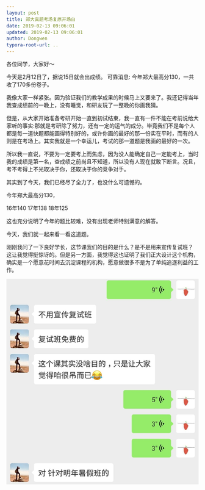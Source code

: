 ```yaml
---
layout: post
title: 郑大真题考场复原开场白
date: 2019-02-13 09:06:01
updated: 2019-02-13 09:06:01
author: Dongwen
typora-root-url: ..
---
```




各位同学，大家好～

今天是2月12日了，据说15日就会出成绩。
可靠消息:
今年郑大最高分130，一共收了170多份卷子。

我像大家一样紧张。因为验证我们的教学成果的时候马上又要来了。我还记得当年我查成绩前的一晚上，没有睡觉，和研友玩了一整晚的你画我猜。

但是，从大家开始准备考研开始一直到初试结束，我一直有一件不能在考前说给大家听的事实:那就是考研除了努力，还有一定的运气的成分。毕竟我们不是每个人都是每一道快题都能画得特别好的，或许你画的最好的那一份实在平时，而有的人则是在考场上。其实我就是一个幸运儿，考试的那一道题是我画的最好的一次。

所以我一直说，不要为一定要考上而焦虑，因为没人能确定自己一定能考上，当时我的成绩是第一名，查成绩之前尚且不知道，所以没有人现在就敢下断言。况且，考不考得上不光取决于你，还取决于你的竞争对手。

其实到了今天，我们已经尽了全力了，也没什么可遗憾的。

今年郑大最高分130，

16年140 
17年138 
18年125 

这也充分说明了今年的题比较难，没有出现老师特别满意的解答。

今天，我们就一起来看一看这道题。

刚刚我问了一下良好学长，这节课我们的目的是什么？是不是用来宣传复试班？
 这让我觉得挺惊讶的。但是另一方面，我觉得这也证明了我们正大设计这个机构，确实是一个愿意花时间去沉淀课程的机构，愿意做很多不是为了单纯追逐利益的工作。

![](/img/in-post/x58037975.jpg)
